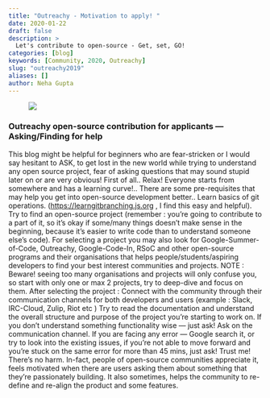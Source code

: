 ```yaml
---
title: "Outreachy - Motivation to apply! "
date: 2020-01-22
draft: false
description: >
  Let's contribute to open-source - Get, set, GO!
categories: [blog]
keywords: [Community, 2020, Outreachy]
slug: "outreachy2019"
aliases: []
author: Neha Gupta
---
```

<figure>
<img src="/images/community/events/outreachy.png"/>
</figure>

### Outreachy open-source contribution for applicants — Asking/Finding for help

This blog might be helpful for beginners who are fear-stricken or I would say hesitant to ASK, to get lost in the new world while trying to understand any open source project, fear of asking questions that may sound stupid later on or are very obvious!
First of all..
Relax!
Everyone starts from somewhere and has a learning curve!..
There are some pre-requisites that may help you get into open-source development better..
Learn basics of git operations. (https://learngitbranching.js.org , I find this easy and helpful).
Try to find an open-source project (remember : you’re going to contribute to a part of it, so it’s okay if some/many things doesn’t make sense in the beginning, because it’s easier to write code than to understand someone else’s code).
For selecting a project you may also look for Google-Summer-of-Code, Outreachy, Google-Code-In, RSoC and other open-source programs and their organisations that helps people/students/aspiring developers to find your best interest communities and projects.
NOTE : Beware! seeing too many organisations and projects will only confuse you, so start with only one or max 2 projects, try to deep-dive and focus on them.
After selecting the project :
Connect with the community through their communication channels for both developers and users (example : Slack, IRC-Cloud, Zulip, Riot etc )
Try to read the documentation and understand the overall structure and purpose of the project you’re starting to work on.
If you don’t understand something functionality wise — just ask! Ask on the communication channel.
If you are facing any error — Google search it, or try to look into the existing issues, if you’re not able to move forward and you’re stuck on the same error for more than 45 mins, just ask! Trust me! There’s no harm. In-fact, people of open-source communities appreciate it, feels motivated when there are users asking them about something that they’re passionately building. It also sometimes, helps the community to re-define and re-align the product and some features.



